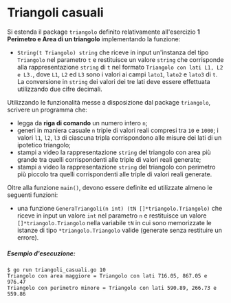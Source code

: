 # Triangoli casuali

Si estenda il package `triangolo` definito relativamente all'esercizio **1 Perimetro e Area di un triangolo** implementando la funzione:

* `String(t Triangolo) string` che riceve in input un'instanza del tipo `Triangolo` nel parametro `t` e restituisce un valore `string` che corrisponde alla rappresentazione `string` di `t` nel formato `Triangolo con lati L1, L2 e L3.`, dove `L1`, `L2` ed `L3` sono i valori ai campi `lato1`, `lato2` e `lato3` di `t`. La conversione in `string` dei valori dei tre lati deve essere effettuata utilizzando due cifre decimali.

Utilizzando le funzionalità messe a disposizione dal package `triangolo`, scrivere un programma che:
* legga da **riga di comando** un numero intero `n`;
* generi in maniera casuale `n` triple di valori reali compresi tra `10` e `1000`; i valori `l1`, `l2`, `l3` di ciascuna tripla corrispondono alle misure dei lati di un ipotetico triangolo;
* stampi a video la rappresentazione `string` del triangolo con area più grande tra quelli corrispondenti alle triple di valori reali generate; 
* stampi a video la rappresentazione `string` del triangolo con perimetro più piccolo tra quelli corrispondenti alle triple di valori reali generate.

Oltre alla funzione `main()`, devono essere definite ed utilizzate almeno le seguenti funzioni:

* una funzione `GeneraTriangoli(n int) (tN []*triangolo.Triangolo)` che riceve in input un valore `int` nel parametro `n` e restituisce un valore `[]*triangolo.Triangolo` nella variabile `tN` in cui sono memorizzate le istanze di tipo `*triangolo.Triangolo` valide (generate senza restituire un errore).

##### Esempio d'esecuzione:

```text
$ go run triangoli_casuali.go 10
Triangolo con area maggiore = Triangolo con lati 716.05, 867.05 e 976.47
Triangolo con perimetro minore = Triangolo con lati 590.89, 266.73 e 559.86
```
